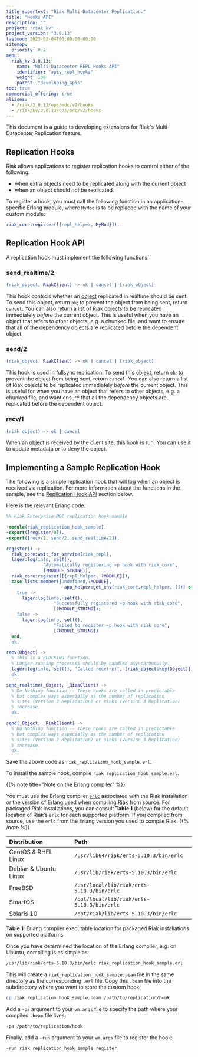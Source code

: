 ```yaml
---
title_supertext: "Riak Multi-Datacenter Replication:"
title: "Hooks API"
description: ""
project: "riak_kv"
project_version: "3.0.13"
lastmod: 2023-02-04T00:00:00-00:00
sitemap:
  priority: 0.2
menu:
  riak_kv-3.0.13:
    name: "Multi-Datacenter REPL Hooks API"
    identifier: "apis_repl_hooks"
    weight: 100
    parent: "developing_apis"
toc: true
commercial_offering: true
aliases:
  - /riak/3.0.13/ops/mdc/v2/hooks
  - /riak/kv/3.0.13/ops/mdc/v2/hooks
---
```

[object]: https://github.com/basho/riak_kv/blob/master/src/riak_object.erl

This document is a guide to developing extensions for Riak's
Multi-Datacenter Replication feature.

## Replication Hooks

Riak allows applications to register replication hooks to control
either of the following:

* when extra objects need to be replicated along with the current object
* when an object should _not_ be replicated.

To register a hook, you must call the following function in an
application-specific Erlang module, where `MyMod` is to be replaced
with the name of your custom module:

```erlang
riak_core:register([{repl_helper, MyMod}]).
```

## Replication Hook API

A replication hook must implement the following functions:

### send_realtime/2

```erlang
(riak_object, RiakClient) -> ok | cancel | [riak_object]
```

This hook controls whether an [object][object]
replicated in realtime should be sent. To send this object, return `ok`;
to prevent the object from being sent, return `cancel`. You can also
return a list of Riak objects to be replicated immediately *before* the
current object. This is useful when you have an object that refers to
other objects, e.g. a chunked file, and want to ensure that all of the
dependency objects are replicated before the dependent object.

### send/2

```erlang
(riak_object, RiakClient) -> ok | cancel | [riak_object]
```

This hook is used in fullsync replication. To send this
[object][object],
return `ok`; to prevent the object from being sent, return `cancel`. You
can also return a list of Riak objects to be replicated immediately
*before* the current object. This is useful for when you have an object
that refers to other objects, e.g. a chunked file, and want ensure that
all the  dependency objects are replicated before the dependent object.

### recv/1

```erlang
(riak_object) -> ok | cancel
```

When an [object][object]
is received by the client site, this hook is run. You can use it to
update metadata or to deny the object.

## Implementing a Sample Replication Hook

The following is a simple replication hook that will log when an object
is received via replication. For more information about the functions in
the sample, see the [Replication Hook API](#replication-hook-api) section below.

Here is the relevant Erlang code:

```erlang
%% Riak Enterprise MDC replication hook sample

-module(riak_replication_hook_sample).
-export([register/0]).
-export([recv/1, send/2, send_realtime/2]).

register() ->
  riak_core:wait_for_service(riak_repl),
  lager:log(info, self(),
              "Automatically registering ~p hook with riak_core",
              [?MODULE_STRING]),
  riak_core:register([{repl_helper, ?MODULE}]),
  case lists:member({undefined,?MODULE},
                      app_helper:get_env(riak_core,repl_helper, [])) of
    true ->
      lager:log(info, self(),
                  "Successfully registered ~p hook with riak_core",
                  [?MODULE_STRING]);
    false ->
      lager:log(info, self(),
                  "Failed to register ~p hook with riak_core",
                  [?MODULE_STRING])
  end,
  ok.

recv(Object) ->
  % This is a BLOCKING function.
  % Longer-running processes should be handled asynchronously.
  lager:log(info, self(), "Called recv(~p)", [riak_object:key(Object)]),
  ok.

send_realtime(_Object, _RiakClient) ->
  % Do Nothing function -- These hooks are called in predictable
  % but complex ways especially as the number of replication
  % sites (Version 2 Replication) or sinks (Version 3 Replication)
  % increase.
  ok.

send(_Object, _RiakClient) ->
  % Do Nothing function -- These hooks are called in predictable
  % but complex ways especially as the number of replication
  % sites (Version 2 Replication) or sinks (Version 3 Replication)
  % increase.
  ok.
```

Save the above code as `riak_replication_hook_sample.erl`.

To install the sample hook, compile `riak_replication_hook_sample.erl`.

{{% note title="Note on the Erlang compiler" %}}

[erlc]: http://erlang.org/doc/man/erlc.html
You must use the Erlang compiler [`erlc`][erlc]
associated with the Riak installation or the version of Erlang used when
compiling Riak from source. For packaged Riak installations, you can
consult **Table 1** (below) for the default location of
Riak’s `erlc` for each supported platform. If you compiled
from source, use the `erlc` from the Erlang version you used
to compile Riak.
{{% /note %}}

Distribution | Path
:------------|:----
CentOS & RHEL Linux | `/usr/lib64/riak/erts-5.10.3/bin/erlc` |
Debian & Ubuntu Linux | `/usr/lib/riak/erts-5.10.3/bin/erlc` |
FreeBSD | `/usr/local/lib/riak/erts-5.10.3/bin/erlc` |
SmartOS | `/opt/local/lib/riak/erts-5.10.3/bin/erlc`
Solaris 10 | `/opt/riak/lib/erts-5.10.3/bin/erlc`

**Table 1**: Erlang compiler executable location for packaged Riak
installations on supported platforms

Once you have determined the location of the Erlang compiler, e.g. on
Ubuntu, compiling is as simple as:

```bash
/usr/lib/riak/erts-5.10.3/bin/erlc riak_replication_hook_sample.erl
```

This will create a `riak_replication_hook_sample.beam` file in the same
directory as the corresponding `.erl` file. Copy this `.beam` file into
the subdirectory where you want to store the custom hook:

```bash
cp riak_replication_hook_sample.beam /path/to/replication/hook
```

Add a `-pa` argument to your `vm.args` file to specify the path where
your compiled `.beam` file lives:

```bash
-pa /path/to/replication/hook
```

Finally, add a `-run` argument to your `vm.args` file to register the
hook:

```bash
-run riak_replication_hook_sample register
```


